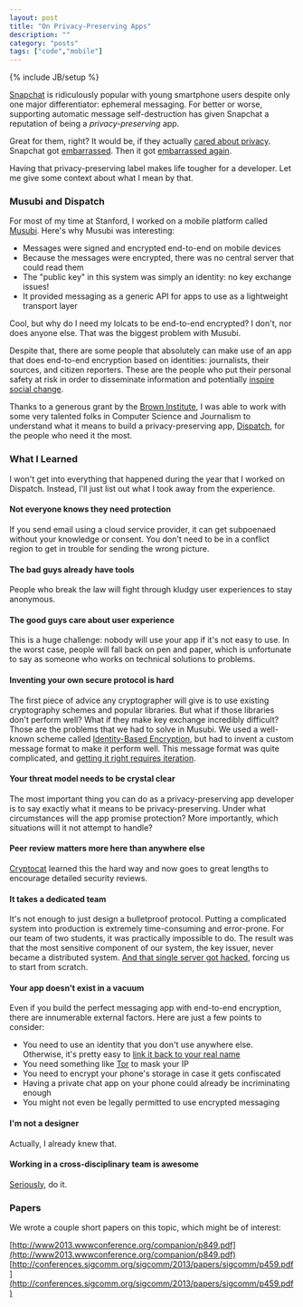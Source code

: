 ```yaml
---
layout: post
title: "On Privacy-Preserving Apps"
description: ""
category: "posts"
tags: ["code","mobile"]
---
```

{% include JB/setup %}

[Snapchat](http://snapchat.com) is ridiculously popular with young smartphone users despite only one major differentiator: ephemeral messaging. For better or worse, supporting automatic message self-destruction has given Snapchat a reputation of being a _privacy-preserving_ app.

Great for them, right? It would be, if they actually [cared about privacy](http://www.forbes.com/sites/jjcolao/2014/01/02/the-hackers-who-revealed-snapchats-security-flaws-received-one-response-from-the-company-four-months-later/). Snapchat got [embarrassed](http://gigaom.com/2014/01/09/snapchat-says-sorry-for-getting-hacked-updates-app-with-phone-number-opt-out/). Then it got [embarrassed again](http://stevenhickson.blogspot.com/2014/01/hacking-snapchats-people-verification.html).

Having that privacy-preserving label makes life tougher for a developer. Let me give some context about what I mean by that.

### Musubi and Dispatch

For most of my time at Stanford, I worked on a mobile platform called [Musubi](http://mobisocial.stanford.edu/musubi). Here's why Musubi was interesting:

* Messages were signed and encrypted end-to-end on mobile devices
* Because the messages were encrypted, there was no central server that could read them
* The "public key" in this system was simply an identity: no key exchange issues!
* It provided messaging as a generic API for apps to use as a lightweight transport layer

Cool, but why do I need my lolcats to be end-to-end encrypted? I don't, nor does anyone else. That was the biggest problem with Musubi.

Despite that, there are some people that absolutely can make use of an app that does end-to-end encryption based on identities: journalists, their sources, and citizen reporters. These are the people who put their personal safety at risk in order to disseminate information and potentially [inspire social change](http://content.time.com/time/person-of-the-year/2011/).

Thanks to a generous grant by the [Brown Institute](http://brown.stanford.edu), I was able to work with some very talented folks in Computer Science and Journalism to understand what it means to build a privacy-preserving app, [Dispatch](http://dispatchapp.wpengine.com), for the people who need it the most.

### What I Learned

I won't get into everything that happened during the year that I worked on Dispatch. Instead, I'll just list out what I took away from the experience.

#### Not everyone knows they need protection

If you send email using a cloud service provider, it can get subpoenaed without your knowledge or consent. You don't need to be in a conflict region to get in trouble for sending the wrong picture.

#### The bad guys already have tools

People who break the law will fight through kludgy user experiences to stay anonymous.

#### The good guys care about user experience

This is a huge challenge: nobody will use your app if it's not easy to use. In the worst case, people will fall back on pen and paper, which is unfortunate to say as someone who works on technical solutions to problems.

#### Inventing your own secure protocol is hard

The first piece of advice any cryptographer will give is to use existing cryptography schemes and popular libraries. But what if those libraries don't perform well? What if they make key exchange incredibly difficult? Those are the problems that we had to solve in Musubi. We used a well-known scheme called [Identity-Based Encryption](http://crypto.stanford.edu/ibe/), but had to invent a custom message format to make it perform well. This message format was quite complicated, and [getting it right requires iteration](http://dispatchapp.wpengine.com/cryptographyfeedback/).

#### Your threat model needs to be crystal clear

The most important thing you can do as a privacy-preserving app developer is to say exactly what it means to be privacy-preserving. Under what circumstances will the app promise protection? More importantly, which situations will it not attempt to handle?

#### Peer review matters more here than anywhere else

[Cryptocat](http://crypto.cat) learned this the hard way and now goes to great lengths to encourage detailed security reviews.

#### It takes a dedicated team

It's not enough to just design a bulletproof protocol. Putting a complicated system into production is extremely time-consuming and error-prone. For our team of two students, it was practically impossible to do. The result was that the most sensitive component of our system, the key issuer, never became a distributed system. [And that single server got hacked](http://dispatchapp.wpengine.com/weve-been-hacked/), forcing us to start from scratch.

#### Your app doesn't exist in a vacuum

Even if you build the perfect messaging app with end-to-end encryption, there are innumerable external factors. Here are just a few points to consider:

* You need to use an identity that you don't use anywhere else. Otherwise, it's pretty easy to [link it back to your real name](https://www.usenix.org/conference/nsdi12/technical-sessions/presentation/roesner)
* You need something like [Tor](http://torproject.org) to mask your IP
* You need to encrypt your phone's storage in case it gets confiscated
* Having a private chat app on your phone could already be incriminating enough
* You might not even be legally permitted to use encrypted messaging

#### I'm not a designer

Actually, I already knew that.

#### Working in a cross-disciplinary team is awesome

[Seriously](https://scontent-b-sjc.xx.fbcdn.net/hphotos-prn1/936303_10151386620411537_122645508_n.jpg), do it.

### Papers

We wrote a couple short papers on this topic, which might be of interest:

[http://www2013.wwwconference.org/companion/p849.pdf](http://www2013.wwwconference.org/companion/p849.pdf)
[http://conferences.sigcomm.org/sigcomm/2013/papers/sigcomm/p459.pdf](http://conferences.sigcomm.org/sigcomm/2013/papers/sigcomm/p459.pdf)